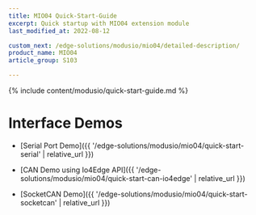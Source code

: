 ```yaml
---
title: MIO04 Quick-Start-Guide
excerpt: Quick startup with MIO04 extension module
last_modified_at: 2022-08-12

custom_next: /edge-solutions/modusio/mio04/detailed-description/
product_name: MIO04
article_group: S103

---
```


{% include content/modusio/quick-start-guide.md %}

# Interface Demos

* [Serial Port Demo]({{ '/edge-solutions/modusio/mio04/quick-start-serial' | relative_url }})

* [CAN Demo using Io4Edge API]({{ '/edge-solutions/modusio/mio04/quick-start-can-io4edge' | relative_url }})

* [SocketCAN Demo]({{ '/edge-solutions/modusio/mio04/quick-start-socketcan' | relative_url }})
